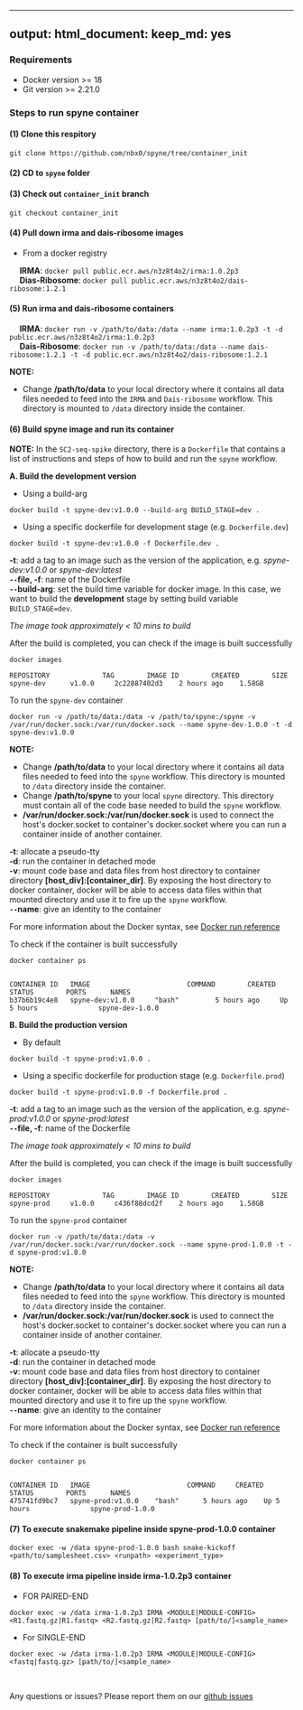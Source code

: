 
---
output:
  html_document:
      keep_md: yes
---

<!-- README.md is generated from README.Rmd. Please edit that file -->



### Requirements

- Docker version >= 18
- Git version >= 2.21.0

### Steps to run spyne container

#### (1) Clone this respitory

```
git clone https://github.com/nbx0/spyne/tree/container_init
``` 

#### (2) CD to `spyne` folder 

#### (3) Check out `container_init` branch

```
git checkout container_init 
```

#### (4) Pull down irma and dais-ribosome images

- From a docker registry

&emsp; **IRMA**: `docker pull public.ecr.aws/n3z8t4o2/irma:1.0.2p3` <br>
&emsp; **Dias-Ribosome**: `docker pull public.ecr.aws/n3z8t4o2/dais-ribosome:1.2.1`

#### (5) Run **irma** and **dais-ribosome** containers

&emsp; **IRMA**: `docker run -v /path/to/data:/data --name irma:1.0.2p3 -t -d public.ecr.aws/n3z8t4o2/irma:1.0.2p3` <br>
&emsp; **Dais-Ribosome**: `docker run -v /path/to/data:/data --name dais-ribosome:1.2.1 -t -d public.ecr.aws/n3z8t4o2/dais-ribosome:1.2.1`

**NOTE:** <br>
- Change __/path/to/data__ to your local directory where it contains all data files needed to feed into the `IRMA` and `Dais-ribosome` workflow. This directory is mounted to `/data` directory inside the container. <br>

#### (6) Build **spyne** image and run its container

__NOTE:__ In the `SC2-seq-spike` directory, there is a `Dockerfile` that contains a list of instructions and steps of how to build and run the `spyne` workflow.

**A. Build the development version**

- Using a build-arg

```
docker build -t spyne-dev:v1.0.0 --build-arg BUILD_STAGE=dev .
```

- Using a specific dockerfile for development stage (e.g. `Dockerfile.dev`)

```
docker build -t spyne-dev:v1.0.0 -f Dockerfile.dev .
```

**-t**: add a tag to an image such as the version of the application, e.g. *spyne-dev:v1.0.0* or *spyne-dev:latest* <br>
**`--`file, -f**: name of the Dockerfile <br>
**`--`build-arg**: set the build time variable for docker image. In this case, we want to build the **development** stage by setting build variable `BUILD_STAGE=dev`. <br>

_The image took approximately < 10 mins to build_

After the build is completed, you can check if the image is built successfully

```
docker images

REPOSITORY             TAG        IMAGE ID        CREATED        SIZE
spyne-dev      v1.0.0     2c22887402d3    2 hours ago    1.58GB
```

To run the `spyne-dev` container

```    
docker run -v /path/to/data:/data -v /path/to/spyne:/spyne -v /var/run/docker.sock:/var/run/docker.sock --name spyne-dev-1.0.0 -t -d spyne-dev:v1.0.0 
```

**NOTE:** <br>
- Change __/path/to/data__ to your local directory where it contains all data files needed to feed into the `spyne` workflow. This directory is mounted to `/data` directory inside the container. <br>
- Change __/path/to/spyne__ to your local `spyne` directory. This directory must contain all of the code base needed to build the `spyne` workflow. <br>
- **/var/run/docker.sock:/var/run/docker.sock** is used to connect the host's docker.socket to container's docker.socket where you can run a container inside of another container. <br>

**-t**: allocate a pseudo-tty <br>
**-d**: run the container in detached mode <br>
**-v**: mount code base and data files from host directory to container directory **[host_div]:[container_dir]**. By exposing the host directory to docker container, docker will be able to access data files within that mounted directory and use it to fire up the `spyne` workflow.  <br>
**`--`name**: give an identity to the container <br>

For more information about the Docker syntax, see [Docker run reference](https://docs.docker.com/engine/reference/run/)

To check if the container is built successfully

```
docker container ps


CONTAINER ID   IMAGE                        COMMAND        CREATED         STATUS        PORTS      NAMES
b37b6b19c4e8   spyne-dev:v1.0.0     "bash"         5 hours ago     Up 5 hours               spyne-dev-1.0.0
```

**B. Build the production version**

- By default

```
docker build -t spyne-prod:v1.0.0 .
```

- Using a specific dockerfile for production stage (e.g. `Dockerfile.prod`)

```
docker build -t spyne-prod:v1.0.0 -f Dockerfile.prod .
```

**-t**: add a tag to an image such as the version of the application, e.g. *spyne-prod:v1.0.0* or *spyne-prod:latest* <br>
**`--`file, -f**: name of the Dockerfile

_The image took approximately < 10 mins to build_

After the build is completed, you can check if the image is built successfully

```
docker images

REPOSITORY             TAG        IMAGE ID        CREATED        SIZE
spyne-prod     v1.0.0     c436f88dcd2f    2 hours ago    1.58GB
```

To run the `spyne-prod` container

```    
docker run -v /path/to/data:/data -v /var/run/docker.sock:/var/run/docker.sock --name spyne-prod-1.0.0 -t -d spyne-prod:v1.0.0 
```

**NOTE:** <br>
- Change __/path/to/data__ to your local directory where it contains all data files needed to feed into the `spyne` workflow. This directory is mounted to `/data` directory inside the container. <br>
- **/var/run/docker.sock:/var/run/docker.sock** is used to connect the host's docker.socket to container's docker.socket where you can run a container inside of another container. <br>

**-t**: allocate a pseudo-tty <br>
**-d**: run the container in detached mode <br>
**-v**: mount code base and data files from host directory to container directory **[host_div]:[container_dir]**. By exposing the host directory to docker container, docker will be able to access data files within that mounted directory and use it to fire up the `spyne` workflow.  <br>
**`--`name**: give an identity to the container <br>

For more information about the Docker syntax, see [Docker run reference]()

To check if the container is built successfully

```
docker container ps


CONTAINER ID   IMAGE                        COMMAND     CREATED        STATUS        PORTS      NAMES
475741fd9bc7   spyne-prod:v1.0.0    "bash"      5 hours ago    Up 5 hours               spyne-prod-1.0.0
```

#### (7) To execute snakemake pipeline inside **spyne-prod-1.0.0** container

```
docker exec -w /data spyne-prod-1.0.0 bash snake-kickoff <path/to/samplesheet.csv> <runpath> <experiment_type>
```

#### (8) To execute irma pipeline inside **irma-1.0.2p3** container

- FOR PAIRED-END

```
docker exec -w /data irma-1.0.2p3 IRMA <MODULE|MODULE-CONFIG> <R1.fastq.gz|R1.fastq> <R2.fastq.gz|R2.fastq> [path/to/]<sample_name>
```

- For SINGLE-END

```
docker exec -w /data irma-1.0.2p3 IRMA <MODULE|MODULE-CONFIG> <fastq|fastq.gz> [path/to/]<sample_name>
```

<br>

Any questions or issues? Please report them on our [github issues](https://github.com/nbx0/spyne/issues)

<br>


